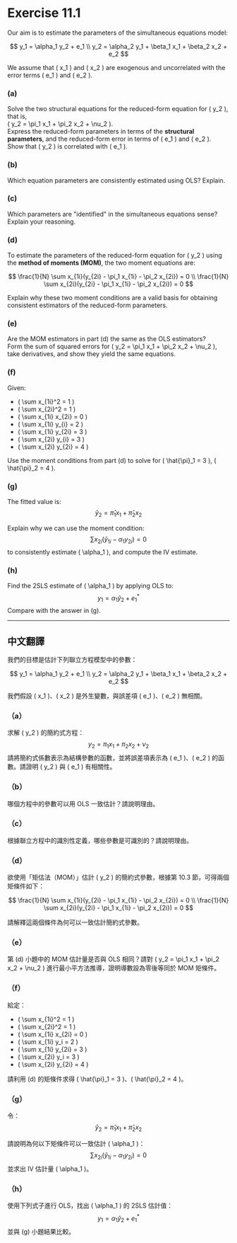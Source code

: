 # Exercise 11.1 

Our aim is to estimate the parameters of the simultaneous equations model:

$$
y_1 = \alpha_1 y_2 + e_1 \\
y_2 = \alpha_2 y_1 + \beta_1 x_1 + \beta_2 x_2 + e_2
$$

We assume that \( x_1 \) and \( x_2 \) are exogenous and uncorrelated with the error terms \( e_1 \) and \( e_2 \).

### (a)
Solve the two structural equations for the reduced-form equation for \( y_2 \), that is,  
\( y_2 = \pi_1 x_1 + \pi_2 x_2 + \nu_2 \).  
Express the reduced-form parameters in terms of the **structural parameters**, and the reduced-form error in terms of \( e_1 \) and \( e_2 \).  
Show that \( y_2 \) is correlated with \( e_1 \).

### (b)
Which equation parameters are consistently estimated using OLS? Explain.

### (c)
Which parameters are "identified" in the simultaneous equations sense? Explain your reasoning.

### (d)
To estimate the parameters of the reduced-form equation for \( y_2 \) using the **method of moments (MOM)**, the two moment equations are:

$$
\frac{1}{N} \sum x_{1i}(y_{2i} - \pi_1 x_{1i} - \pi_2 x_{2i}) = 0 \\
\frac{1}{N} \sum x_{2i}(y_{2i} - \pi_1 x_{1i} - \pi_2 x_{2i}) = 0
$$

Explain why these two moment conditions are a valid basis for obtaining consistent estimators of the reduced-form parameters.

### (e)
Are the MOM estimators in part (d) the same as the OLS estimators?  
Form the sum of squared errors for \( y_2 = \pi_1 x_1 + \pi_2 x_2 + \nu_2 \), take derivatives, and show they yield the same equations.

### (f)
Given:
- \( \sum x_{1i}^2 = 1 \)
- \( \sum x_{2i}^2 = 1 \)
- \( \sum x_{1i} x_{2i} = 0 \)
- \( \sum x_{1i} y_{i} = 2 \)
- \( \sum x_{1i} y_{2i} = 3 \)
- \( \sum x_{2i} y_{i} = 3 \)
- \( \sum x_{2i} y_{2i} = 4 \)

Use the moment conditions from part (d) to solve for \( \hat{\pi}_1 = 3 \), \( \hat{\pi}_2 = 4 \).

### (g)
The fitted value is:
$$
\hat{y}_2 = \hat{\pi}_1 x_1 + \hat{\pi}_2 x_2
$$

Explain why we can use the moment condition:
$$
\sum x_{2i} (\hat{y}_{1i} - \alpha_1 y_{2i}) = 0
$$
to consistently estimate \( \alpha_1 \), and compute the IV estimate.

### (h)
Find the 2SLS estimate of \( \alpha_1 \) by applying OLS to:
$$
y_1 = \alpha_1 \hat{y}_2 + e_1^*
$$
Compare with the answer in (g).

---

## 中文翻譯

我們的目標是估計下列聯立方程模型中的參數：

$$
y_1 = \alpha_1 y_2 + e_1 \\
y_2 = \alpha_2 y_1 + \beta_1 x_1 + \beta_2 x_2 + e_2
$$

我們假設 \( x_1 \)、\( x_2 \) 是外生變數，與誤差項 \( e_1 \)、\( e_2 \) 無相關。

### （a）
求解 \( y_2 \) 的簡約式方程：
$$
y_2 = \pi_1 x_1 + \pi_2 x_2 + \nu_2
$$
請將簡約式係數表示為結構參數的函數，並將誤差項表示為 \( e_1 \)、\( e_2 \) 的函數。請證明 \( y_2 \) 與 \( e_1 \) 有相關性。

### （b）
哪個方程中的參數可以用 OLS 一致估計？請說明理由。

### （c）
根據聯立方程中的識別性定義，哪些參數是可識別的？請說明理由。

### （d）
欲使用「矩估法（MOM）」估計 \( y_2 \) 的簡約式參數，根據第 10.3 節，可得兩個矩條件如下：

$$
\frac{1}{N} \sum x_{1i}(y_{2i} - \pi_1 x_{1i} - \pi_2 x_{2i}) = 0 \\
\frac{1}{N} \sum x_{2i}(y_{2i} - \pi_1 x_{1i} - \pi_2 x_{2i}) = 0
$$

請解釋這兩個條件為何可以一致估計簡約式參數。

### （e）
第 (d) 小題中的 MOM 估計量是否與 OLS 相同？請對 \( y_2 = \pi_1 x_1 + \pi_2 x_2 + \nu_2 \) 進行最小平方法推導，證明導數設為零後等同於 MOM 矩條件。

### （f）
給定：
- \( \sum x_{1i}^2 = 1 \)
- \( \sum x_{2i}^2 = 1 \)
- \( \sum x_{1i} x_{2i} = 0 \)
- \( \sum x_{1i} y_i = 2 \)
- \( \sum x_{1i} y_{2i} = 3 \)
- \( \sum x_{2i} y_i = 3 \)
- \( \sum x_{2i} y_{2i} = 4 \)

請利用 (d) 的矩條件求得 \( \hat{\pi}_1 = 3 \)、\( \hat{\pi}_2 = 4 \)。

### （g）
令：
$$
\hat{y}_2 = \hat{\pi}_1 x_1 + \hat{\pi}_2 x_2
$$

請說明為何以下矩條件可以一致估計 \( \alpha_1 \)：
$$
\sum x_{2i} (\hat{y}_{1i} - \alpha_1 y_{2i}) = 0
$$
並求出 IV 估計量 \( \alpha_1 \)。

### （h）
使用下列式子進行 OLS，找出 \( \alpha_1 \) 的 2SLS 估計值：
$$
y_1 = \alpha_1 \hat{y}_2 + e_1^*
$$
並與 (g) 小題結果比較。

